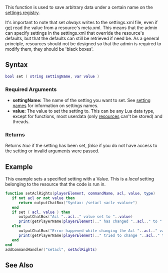 This function is used to save arbitrary data under a certain name on the [settings registry](/settings_system.md "wikilink").

It's important to note that set *always* writes to the settings.xml file, even if [get](/get.md "wikilink") read the value from a resource's meta.xml. This means that the admin can specify settings in the settings.xml that override the resource's defaults, but that the defaults can still be retrieved if need be. As a general principle, resources should not be designed so that the admin is required to modify them, they should be 'black boxes'.

Syntax
------

``` lua
bool set ( string settingName, var value )
```

### Required Arguments

-   **settingName:** The name of the setting you want to set. See [setting names](/settings_system#Setting_names.md "wikilink") for information on settings names.
-   **value:** The value to set the setting to. This can be any Lua data type, except for functions, most userdata (only [resources](/resource.md "wikilink") can't be stored) and threads.

### Returns

Returns *true* if the setting has been set, *false* if you do not have access to the setting or invalid arguments were passed.

Example
-------

This example sets a specified setting with a Value. This is a *local* setting belonging to the resource that the code is run in.

``` lua
function setAclRights(playerElement, commandName, acl, value, type)
   if not acl or not value then
      return outputChatBox("Syntax: /setacl <acl> <value>")
   end
   if set ( acl, value ) then
      outputChatBox("Acl "..acl.." value set to "..value)
      print(getPlayerName(playerElement).." has changed "..acl.." to "..value)
   else
      outputChatBox("Error happened while changing the Acl "..acl.." value to "..value)
      print(getPlayerName(playerElement).." tried to change "..acl.." to "..value)
   end
end
addCommandHandler("setacl", setAclRights)
```

See Also
--------
